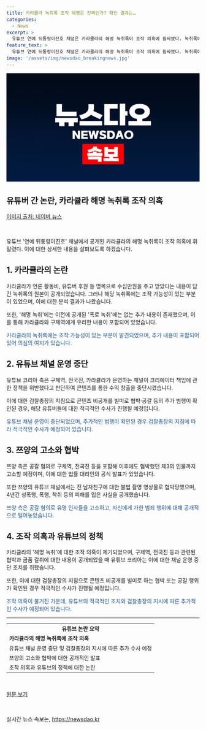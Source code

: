 ```yaml
---
title: 카라큘라 녹취록 조작 해명은 진짜인가? 확인 결과는…
categories:
  - News
excerpt: >
  유튜브 연예 뒤통령이진호 채널은 카라큘라의 해명 녹취록이 조작 의혹에 휩싸였다. 녹취록에는 유리한 내용이 포함돼 있었고, 블랙 아웃 현상과 정작 가능성이 제기됐다. 이에 유튜브 코리아는 해당 채널의 수익 창출을 중단했고, 검찰총장은 허위 콘텐츠에 대한 협박과 공갈에 대해 적극 수사하라고 지시했다. 또한, 쯔양의 과거를 빌미로 협박된 사실이 알려지며 쯔양은 4년간의 폭행과 착취를 고백했고, 혐의 제기에 대해 측법률 대리인은 유명인 및 제3의 인물 등을 고소할 예정이라고 밝혔다.
feature_text: >
  유튜브 연예 뒤통령이진호 채널은 카라큘라의 해명 녹취록이 조작 의혹에 휩싸였다. 녹취록에는 유리한 내용이 포함돼 있었고, 블랙 아웃 현상과 정작 가능성이 제기됐다. 이에 유튜브 코리아는 해당 채널의 수익 창출을 중단했고, 검찰총장은 허위 콘텐츠에 대한 협박과 공갈에 대해 적극 수사하라고 지시했다. 또한, 쯔양의 과거를 빌미로 협박된 사실이 알려지며 쯔양은 4년간의 폭행과 착취를 고백했고, 혐의 제기에 대해 측법률 대리인은 유명인 및 제3의 인물 등을 고소할 예정이라고 밝혔다.
image: '/assets/img/newsdao_breakingnews.jpg'
---
```


<p><img src="/assets/img/newsdao_breakingnews.jpg" alt="ranknews 속보" /></p>

<h2>유튜버 간 논란, 카라큘라 해명 녹취록 조작 의혹</h2>

<p data-ke-size="size16"><a href="https://www.naver.com">이미지 출처: 네이버 뉴스</a></p>

<p data-ke-size="size16">&nbsp;</p>

<p data-ke-size="size16">유튜브 '연예 뒤통령이진호' 채널에서 공개된 카라큘라의 해명 녹취록이 조작 의혹에 휘말렸다. 이에 대한 상세한 내용을 살펴보도록 하겠습니다. </p>

<h2 data-ke-size="size26">1. 카라큘라의 논란</h2>

<p data-ke-size="size16">카라큘라가 언론 활동비, 유튜버 후원 등 명목으로 수십만원을 주고 받았다는 내용이 담긴 녹취록의 원본이 공개되었습니다. 그러나 해당 녹취록에는 조작 가능성이 있는 부분이 있었으며, 이에 대한 분석 결과가 나왔습니다. </p>

<p data-ke-size="size16">또한, '해명 녹취'에는 이전에 공개된 '폭로 녹취'에는 없는 추가 내용이 존재했으며, 이를 통해 카라큘라와 구제역에게 유리한 내용이 포함되어 있었습니다. </p>

<p data-ke-size="size16"><span style="color: #1a5490;">카라큘라의 녹취록에는 조작 가능성이 있는 부분이 발견되었으며, 추가 내용이 포함되어 있어 의심의 여지가 있습니다.</span></p>

<h2 data-ke-size="size26">2. 유튜브 채널 운영 중단</h2>

<p data-ke-size="size16">유튜브 코리아 측은 구제역, 전국진, 카라큘라가 운영하는 채널이 크리에이터 책임에 관한 정책을 위반했다고 판단하여 콘텐츠를 통한 수익 창출을 중단시켰습니다. </p>

<p data-ke-size="size16">이에 대한 검찰총장의 지침으로 콘텐츠 비공개를 빌미로 협박·공갈 등의 추가 범행이 확인된 경우, 해당 유튜버들에 대한 적극적인 수사가 진행될 예정입니다. </p>

<p data-ke-size="size16"><span style="color: #1a5490;">유튜브 채널 운영이 중단되었으며, 추가적인 범행이 확인된 경우 검찰총장의 지침에 따라 적극적인 수사가 예정되어 있습니다.</span></p>

<h2 data-ke-size="size26">3. 쯔양의 고소와 협박</h2>

<p data-ke-size="size16">쯔양 측은 공갈 혐의로 구제역, 전국진 등을 포함해 이후에도 협박했던 제3의 인물까지 고소할 예정이며, 이에 대한 법률 대리인의 공식 발표가 있었습니다. </p>

<p data-ke-size="size16">또한 쯔양의 유튜브 채널에서는 전 남자친구에 대한 불법 촬영 영상물로 협박당했으며, 4년간 성폭행, 폭행, 착취 등의 피해를 입은 사실을 공개했습니다. </p>

<p data-ke-size="size16"><span style="color: #1a5490;">쯔양 측은 공갈 혐의로 유명 인사들을 고소하고, 자신에게 가한 범죄 행위에 대해 공개적으로 털어놓았습니다.</span></p>

<h2 data-ke-size="size26">4. 조작 의혹과 유튜브의 정책</h2>

<p data-ke-size="size16">카라큘라의 '해명 녹취'에 대한 조작 의혹이 제기되었으며, 구제역, 전국진 등과 관련된 협박과 금품 갈취에 대한 내용이 공개되었을 때 유튜브 코리아는 이에 대한 채널 운영 중단 조치를 취했습니다. </p>

<p data-ke-size="size16">또한, 이에 대한 검찰총장의 지침으로 콘텐츠 비공개를 빌미로 하는 협박 또는 공갈 행위가 확인된 경우 적극적인 수사가 진행될 예정입니다. </p>

<p data-ke-size="size16"><span style="color: #1a5490;">조작 의혹이 불거진 가운데, 유튜브의 적극적인 조치와 검찰총장의 지시에 따른 추가적인 수사가 예정되어 있습니다.</span></p>

<hr>

<table style="width: 100%;">
<tbody>
<tr>
<td style="text-align: center; height: 17px;"><b>유튜브 논란 요약</b></td>
</tr>
<tr>
<td><b>카라큘라의 해명 녹취록에 조작 의혹</b></td>
</tr>
<tr>
<td>유튜브 채널 운영 중단 및 검찰총장의 지시에 따른 추가 수사 예정</td>
</tr>
<tr>
<td>쯔양의 고소와 협박에 대한 공개적인 발표</td>
</tr>
<tr>
<td>조작 의혹과 유튜브의 정책에 대한 논란</td>
</tr>
</tbody>
</table>

<p data-ke-size="size16">&nbsp;</p>

<p data-ke-size="size16"><a href="https://www.naver.com">원문 보기</a></p>

<p data-ke-size="size16">&nbsp;</p>
실시간 뉴스 속보는, <a href="https://newsdao.kr" rel="dofollow">https://newsdao.kr</a>


